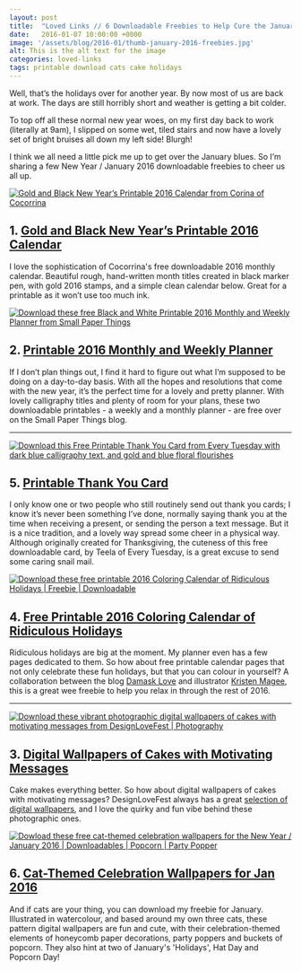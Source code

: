 ```yaml
---
layout: post
title:  "Loved Links // 6 Downloadable Freebies to Help Cure the January Blues"
date:   2016-01-07 10:00:00 +0000
image: '/assets/blog/2016-01/thumb-january-2016-freebies.jpg'
alt: This is the alt text for the image
categories: loved-links
tags: printable download cats cake holidays
---
```



<p class="intro">Well, that’s the holidays over for another year. By now most of us are back at work. The days are still horribly short and weather is getting a bit colder.</p>

To top off all these normal new year woes, on my first day back to work (literally at 9am), I slipped on some wet, tiled stairs and now have a lovely set of bright bruises all down my left side! Blurgh!

I think we all need a little pick me up to get over the January blues. So I’m sharing a few New Year / January 2016 downloadable freebies to cheer us all up.

<div class="row">
	<div class="col-md-6">
		<a href="http://www.cocorrina.com/2016-calendar-printable/" title="Download this free Gold and Black New Year’s Printable 2016 Calendar from Corina of Cocorrina | Paper | Dowbloadable Freebie"><img src="/assets/blog/2016-01/gold-black-new-year-printable-2016-calendar.jpg" alt="Gold and Black New Year’s Printable 2016 Calendar from Corina of Cocorrina"></a>
		<h2>1. <a href="http://www.cocorrina.com/2016-calendar-printable/" title="Download this free Gold and Black New Year’s Printable 2016 Calendar from Corina of Cocorrina">Gold and Black New Year’s Printable 2016 Calendar</a></h2>
		<p>I love the sophistication of Cocorrina's free downloadable 2016 monthly calendar. Beautiful rough, hand-written month titles created in black marker pen, with gold 2016 stamps, and a simple clean calendar below. Great for a printable as it won’t use too much ink.</p>
	</div>
	<div class="col-md-6">
		<a href="http://www.smallpaperthings.com/free-printable-calendar-2016-weekly-planner-printables/" title="Download these free Black and White Printable 2016 Monthly and Weekly Planner from Small Paper Things"><img src="/assets/blog/2016-01/black-white-printable-2016-monthly-weekly-planner.jpg" alt="Download these free Black and White Printable 2016 Monthly and Weekly Planner from Small Paper Things"></a>
		<h2>2. <a href="http://www.smallpaperthings.com/free-printable-calendar-2016-weekly-planner-printables/" title="Download these free Black and White Printable 2016 Monthly and Weekly Planner from Small Paper Things">Printable 2016 Monthly and Weekly Planner</a></h2>
		<p>If I don’t plan things out, I find it hard to figure out what I’m supposed to be doing on a day-to-day basis. With all the hopes and resolutions that come with the new year, it’s the perfect time for a lovely and pretty planner. With lovely calligraphy titles and plenty of room for your plans, these two downloadable printables - a weekly and a monthly planner - are free over on the Small Paper Things blog.</p>
	</div>
</div>

* * *

<div class="row">
	<div class="col-md-6">
		<a href="https://every-tuesday.com/freebie-printable-thank-you-card/" title="Download this Free Printable Thank You Card from Every Tuesday"><img src="/assets/blog/2016-01/printable-thank-you-card.jpg" alt="Download this Free Printable Thank You Card from Every Tuesday with dark blue calligraphy text, and gold and blue floral flourishes"></a>
		<h2>5. <a href="https://every-tuesday.com/freebie-printable-thank-you-card/" title="Download this Free Printable Thank You Card from Every Tuesday">Printable Thank You Card</a></h2>
		<p>I only know one or two people who still routinely send out thank you cards; I know it’s never been something I’ve done, normally saying thank you at the time when receiving a present, or sending the person a text message. But it is a nice tradition, and a lovely way spread some cheer in a physical way. Although originally created for Thanksgiving, the cuteness of this free downloadable card, by Teela of Every Tuesday, is a great excuse to send some caring snail mail.</p>
	</div>
	<div class="col-md-6">
		<a href="http://www.damasklove.com/free-printable-coloring-calendar-pages/" title="Download these free printable 2016 Coloring Calendar of Ridiculous Holidays"><img src="/assets/blog/2016-01/printable-coloring-calendar-pages.jpg" alt="Download these free printable 2016 Coloring Calendar of Ridiculous Holidays | Freebie | Downloadable"></a>
		<h2>4. <a href="http://www.damasklove.com/free-printable-coloring-calendar-pages/" title="Download this free pink and blue Inspiring New Year Quote Wallpaper">Free Printable 2016 Coloring Calendar of Ridiculous Holidays</a></h2>
		<p>Ridiculous holidays are big at the moment. My planner even has a few pages dedicated to them. So how about free printable calendar pages that not only celebrate these fun holidays, but that you can colour in yourself? A collaboration between the blog <a href="http://www.damasklove.com/">Damask Love</a> and illustrator <a href="http://www.kbecca.com">Kristen Magee</a>, this is a great wee freebie to help you relax in through the rest of 2016.</p>
	</div>
</div>

* * *

<div class="row">
	<div class="col-md-6">
		<a href="http://www.designlovefest.com/2016/01/dress-your-tech-124/" title="Download these photographic digital wallpapers of cakes with motivating messages from DesignLoveFest"><img src="/assets/blog/2016-01/motivating-cake-wallpaper.jpg" alt="Download these vibrant photographic digital wallpapers of cakes with motivating messages from DesignLoveFest | Photography"></a>
		<h2>3. <a href="http://www.designlovefest.com/2016/01/dress-your-tech-124/" title="Download these photographic digital wallpapers of cakes with motivating messages from DesignLoveFest">Digital Wallpapers of Cakes with Motivating Messages</a></h2>
		<p>Cake makes everything better. So how about digital wallpapers of cakes with motivating messages? DesignLoveFest always has a great <a href="http://www.designlovefest.com/category/downloads/" title="Digital Wallpapers from DesignLoveFest">selection of digital wallpapers</a>, and I love the quirky and fun vibe behind these photographic ones.</p>
	</div>
	<div class="col-md-6">
		<a href="/freebie/2015/12/31/cat-celebration-wallpapers.html" title="Dowload these free cat-themed celebration wallpapers for the New Year / January 2016"><img src="/assets/blog/2016-01/freebie-january-2016-cat-celebration-wallpaper.jpg" alt="Dowload these free cat-themed celebration wallpapers for the New Year / January 2016 | Downloadables | Popcorn | Party Popper"></a>
		<h2>6. <a href="/freebie/2015/12/31/cat-celebration-wallpapers.html" title="Dowload these free cat-themed celebration wallpapers for the New Year / January 2016">Cat-Themed Celebration Wallpapers for Jan 2016</a></h2>
		<p>And if cats are your thing, you can download my freebie for January. Illustrated in watercolour, and based around my own three cats, these pattern digital wallpapers are fun and cute, with their celebration-themed elements of honeycomb paper decorations, party poppers and buckets of popcorn. They also hint at two of January's 'Holidays', Hat Day and Popcorn Day!</p>
	</div>
</div>